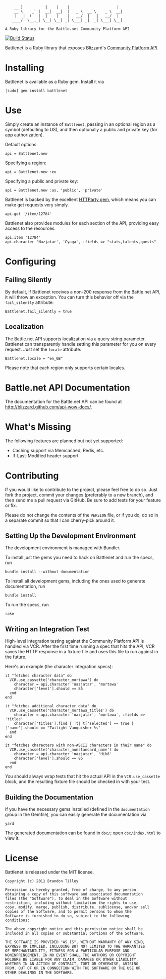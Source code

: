         __ )          |    |    |                     |
        __ \    _` |  __|  __|  |   _ \  __ \    _ \  __|
        |   |  (   |  |    |    |   __/  |   |   __/  |
       ____/  \__,_| \__| \__| _| \___| _|  _| \___| \__|

    A Ruby library for the Battle.net Community Platform API

[![Build Status](https://secure.travis-ci.org/BinaryMuse/battlenet.png)](http://travis-ci.org/BinaryMuse/battlenet)

Battlenet is a Ruby library that exposes Blizzard's [Community Platform API](http://us.battle.net/wow/en/forum/topic/2369881371).

Installing
==========

Battlenet is available as a Ruby gem. Install it via

    [sudo] gem install battlenet

Use
===

Simply create an instance of `Battlenet`, passing in an optional region as a symbol (defaulting to US), and then optionally a public and private key (for app authorization).

Default options:

    api = Battlenet.new

Specifying a region:

    api = Battlenet.new :eu

Specifying a public and private key:

    api = Battlenet.new :us, 'public', 'private'

Battlenet is backed by the excellent [HTTParty gem](https://github.com/jnunemaker/httparty), which means you can make get requests very simply.

    api.get '/item/12784'

Battlenet also provides modules for each section of the API, providing easy access to the resources.

    api.item '12784'
    api.character 'Nazjatar', 'Cyaga', :fields => "stats,talents,quests"

Configuring
===========

Failing Silently
----------------

By default, if Battlenet receives a non-200 response from the Battle.net API, it will throw an exception. You can turn this behavior off via the `fail_silently` attribute:

    Battlenet.fail_silently = true

Localization
------------

The Battle.net API supports localization via a query string parameter. Battlenet can transparently handle setting this parameter for you on every request. Just set the `locale` attribute:

    Battlenet.locale = "en_GB"

Please note that each region only supports certain locales.

Battle.net API Documentation
============================

The documentation for the Battle.net API can be found at http://blizzard.github.com/api-wow-docs/.

What's Missing
==============

The following features are planned but not yet supported:

  * Caching support via Memcached, Redis, etc.
  * If-Last-Modified header support

Contributing
============

If you would like to contribute to the project, please feel free to do so. Just fork the project, commit your changes (preferably to a new branch), and then send me a pull request via GitHub. Be sure to add tests for your feature or fix.

Please do not change the contents of the `VERSION` file, or if you do, do so in a separate commit so that I can cherry-pick around it.

Setting Up the Development Environment
--------------------------------------

The development environment is managed with Bundler.

To install just the gems you need to hack on Battlenet and run the specs, run

    bundle install --without documentation

To install all development gems, including the ones used to generate documentation, run

    bundle install

To run the specs, run

    rake

Writing an Integration Test
---------------------------

High-level integration testing against the Community Platform API is handled via VCR. After the first time running a spec that hits the API, VCR saves the HTTP response in a fixture file and uses this file to run against in the future.

Here's an example (the character integration specs):

    it "fetches character data" do
      VCR.use_cassette('character_mortawa') do
        character = api.character 'nazjatar', 'mortawa'
        character['level'].should == 85
      end
    end

    it "fetches additional character data" do
      VCR.use_cassette('character_mortawa_titles') do
        character = api.character 'nazjatar', 'mortawa', :fields => 'titles'
        character['titles'].find { |t| t['selected'] == true }['name'].should == "Twilight Vanquisher %s"
      end
    end

    it "fetches characters with non-ASCII characters in their name" do
      VCR.use_cassette('character_nonstandard_name') do
        character = api.character 'nazjatar', 'Hikô'
        character['level'].should == 85
      end
    end

You should always wrap tests that hit the actual API in the `VCR.use_cassette` block, and the resulting fixture file should be checked in with your test.

Building the Documentation
--------------------------

If you have the necessary gems installed (defined in the `documentation` group in the Gemfile), you can easily generate the documentation via

    yard

The generated documentation can be found in `doc/`; open `doc/index.html` to view it.

License
=======

Battlenet is released under the MIT license.

    Copyright (c) 2011 Brandon Tilley

    Permission is hereby granted, free of charge, to any person
    obtaining a copy of this software and associated documentation
    files (the "Software"), to deal in the Software without
    restriction, including without limitation the rights to use,
    copy, modify, merge, publish, distribute, sublicense, and/or sell
    copies of the Software, and to permit persons to whom the
    Software is furnished to do so, subject to the following
    conditions:

    The above copyright notice and this permission notice shall be
    included in all copies or substantial portions of the Software.

    THE SOFTWARE IS PROVIDED "AS IS", WITHOUT WARRANTY OF ANY KIND,
    EXPRESS OR IMPLIED, INCLUDING BUT NOT LIMITED TO THE WARRANTIES
    OF MERCHANTABILITY, FITNESS FOR A PARTICULAR PURPOSE AND
    NONINFRINGEMENT. IN NO EVENT SHALL THE AUTHORS OR COPYRIGHT
    HOLDERS BE LIABLE FOR ANY CLAIM, DAMAGES OR OTHER LIABILITY,
    WHETHER IN AN ACTION OF CONTRACT, TORT OR OTHERWISE, ARISING
    FROM, OUT OF OR IN CONNECTION WITH THE SOFTWARE OR THE USE OR
    OTHER DEALINGS IN THE SOFTWARE.
